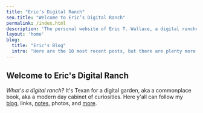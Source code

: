 ```yaml
---
title: "Eric’s Digital Ranch"
seo.title: "Welcome to Eric’s Digital Ranch"
permalink: /index.html
description: 'The personal website of Eric T. Wallace, a digital rancher in Plano, Texas.'
layout: 'home'
blog:
  title: "Eric's Blog"
  intro: "Here are the 10 most recent posts, but there are plenty more in the archives."
---
```


## Welcome to Eric's Digital Ranch

_What's a digital ranch?_ It's Texan for a digital garden, aka a commonplace book, aka a modern day cabinet of curiosities. Here y'all can follow my [blog](/blog/), links, [notes](/notes/), photos, and [more](/sitemap/).
